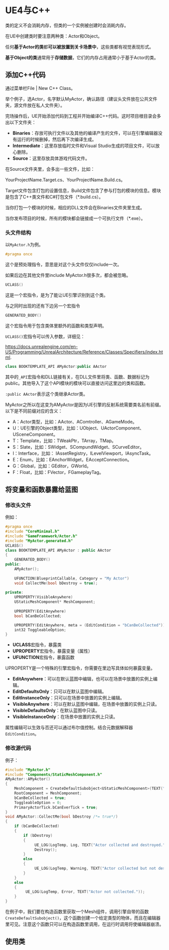 # UE4与C++

类的定义不会消耗内存，但类的一个实例被创建时会消耗内存。

在UE中创建类时要注意两种类：Actor和Object。

任何**基于Actor的类**都**可以被放置到关卡场景中**，这些类都有视觉表现形式。

**基于Object的类**通常用于**存储数据**，它们的内存占用通常小于基于Actor的类。

## 添加C++代码

通过菜单栏File | New C++ Class。

举个例子，选Actor，名字默认MyActor，确认路径（建议头文件放在公共文件夹，源文件放在私人文件夹）。

完场操作后，UE开始添加代码到工程并开始编译C++代码。这时项目根目录会多出以下文件夹：

- **Binaries**：存放可执行文件以及其他的编译产生的文件，可以在引擎编辑器没有运行的时候删掉，然后再下次编译生成。
- **Intermediate**：这里存放临时文件和Visual Studio生成的项目文件，可以放心删除。
- **Source**：这里存放具体游戏代码文件。

在Source文件夹里，会多出一些文件，比如：

YourProjectName.Target.cs、YourProjectName.Build.cs。

Target文件包含打包的设置信息，Build文件包含了参与打包的模块的信息。模块是包含了C++类文件和C#打包文件（*.build.cs）。

当你打包一个模块的时候，相应的DLL文件会在Binaries文件夹里生成。

当你发布项目的时候，所有的模块都会链接成一个可执行文件（*.exe）。

### 头文件结构

以`MyActor.h`为例。

```cpp
#pragma once
```

这个是预处理指令，意思是对这个头文件仅仅include一次。

如果后边在其他文件里include MyActor.h很多次，都会被忽略。

```cpp
UCLASS()
```

这是一个宏指令，是为了能让UE引擎识别到这个类。

与之同时出现的还有下边另一个宏指令

```cpp
GENERATED_BODY()
```

这个宏指令用于包含类体里额外的函数和类型声明。

`UCLASS()`宏指令可以传入参数，详细见：

https://docs.unrealengine.com/en-US/Programming/UnrealArchitecture/Reference/Classes/Specifiers/index.html.

```cpp
class BOOKTEMPLATE_API AMyActor:public AActor
```

其中的`_API`宏指令和DLL链接有关，在DLL文件里将类、函数、数据标记为public。其他导入了这个API模块的模块可以直接访问这里边的类和函数。

`:public AActor`表示这个类继承Actor类。

MyActor之所以在这变为AMyActor是因为UE引擎的反射系统需要类名前有前缀。以下是不同前缀对应的含义：

- A：Actor类型，比如：AActor、AComtroller、AGameMode。
- U：UE引擎的Object类型，比如：UObject、UActorComponent、USceneComponent。
- T：Template，比如：TWeakPtr，TArray，TMap。
- S：Slate，比如：SWidget、SCompundWidget、SCurveEditor。
- I：Interface，比如： IAssetRegistry，ILevelViewport，IAsyncTask。
- E：Enum，比如：EAnchorWidget，EAcceptConnection。
- G：Global，比如：GEditor，GWorld。
- F：Float，比如：FVector，FGameplayTag。

## 将变量和函数暴露给蓝图

### 修改头文件

例如：

```cpp
#pragma once
#include "CoreMinimal.h"
#include "GameFramework/Actor.h"
#include "MyActor.generated.h"
UCLASS()
class BOOKTEMPLATE_API AMyActor : public AActor
{
    GENERATED_BODY()
public:
    AMyActor();
    
    UFUNCTION(BlueprintCallable, Category = "My Actor")
	void CollectMe(bool bDestroy = true);
    
private:
	UPROPERTY(VisibleAnywhere)
    UStaticMeshComponent* MeshComponent;
	
	UPROPERTY(EditAnywhere)
    bool bCanBeCollected;

	UPROPERTY(EditAnywhere, meta = (EditCondition = "bCanBeCollected"))
    int32 ToggleableOption;
}
```

- **UCLASS**宏指令，暴露类
- **UPROPERTY**宏指令，暴露变量（属性）
- **UFUNCTION**宏指令，暴露函数

UPROPERTY是一个特殊的引擎宏指令，你需要在里边写具体如何暴露变量。

- **EditAnywhere**：可以在默认蓝图中编辑，也可以在场景中放置的实例上编辑。
- **EditDefaultsOnly**：只可以在默认蓝图中编辑。
- **EditInstanceOnly**：只可以在场景中放置的实例上编辑。
- **VisibleAnywhere**：可以在默认蓝图中编辑，在场景中放置的实例上只读。
- **VisibleDefaultsOnly**：在默认蓝图中只读。
- **VisibleInstanceOnly**：在场景中放置的实例上只读。

属性编辑可以生效与否还可以通过布尔值控制。结合元数据解释器`EditCondition`。

### 修改源代码

例子：

```cpp
#include "MyActor.h"
#include "Components/StaticMeshComponent.h"
AMyActor::AMyActor()
{
    MeshComponent = CreateDefaultSubobject<UStaticMeshComponent>(TEXT("MeshComponent"));
	RootComponent = MeshComponent;
 	bCanBeCollected = true;
 	ToggleableOption = 0;
 	PrimaryActorTick.bCanEverTick = true;
}
void AMyActor::CollectMe(bool bDestroy /*= true*/)
{
	if (bCanBeCollected)
 	{
 		if (bDestroy)
 		{
             UE_LOG(LogTemp, Log, TEXT("Actor collected and destroyed."));
             Destroy();
 		}
 		else
 		{
             UE_LOG(LogTemp, Warning, TEXT("Actor collected but not destroyed."));
		}
 	}
 	else
 	{
         UE_LOG(LogTemp, Error, TEXT("Actor not collected."));
 	}
}
```

在例子中，我们要在构造函数里获取一个Mesh组件，调用引擎自带的函数`CreateDefaultSubobject()`，这个函数创建一个给定类型的物体，而且在编辑器里可见。注意这个函数只可以在构造函数里调用，在运行时调用将使编辑器崩溃。

## 使用类

